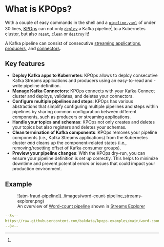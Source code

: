 # What is KPOps?

With a couple of easy commands in the shell and a [`pipeline.yaml`](#example) of under 30 lines, [KPOps](/) can not only [`deploy`](../references/cli-commands/#deploy) a Kafka pipeline[^1] to a Kubernetes cluster, but also [`reset`](../references/cli-commands/#reset), [`clean`](../references/cli-commands/#clean) or [`destroy`](../references/cli-commands/#destroy) it!
[^1]:
A Kafka pipeline can consist of consecutive [streaming applications](../references/components/#streamsapp), [producers](../references/components/#producerapp), and [connectors](../references/defaults/#kafkaconnector).

## Key features

- **Deploy Kafka apps to Kubernetes**: KPOps allows to deploy consecutive Kafka Streams applications and producers using an easy-to-read and -write pipeline definition.
- **Manage Kafka Connectors**: KPOps connects with your Kafka Connect cluster and deploys, validates, and deletes your connectors.
- **Configure multiple pipelines and steps**: KPOps has various abstractions that simplify configuring multiple pipelines and steps within pipelines by sharing common configuration between different components, such as producers or streaming applications.
- **Handle your topics and schemas**: KPOps not only creates and deletes your topics but also registers and deletes your schemas.
- **Clean termination of Kafka components**: KPOps removes your pipeline components (i.e., Kafka Streams applications) from the Kubernetes cluster _and_ cleans up the component-related states (i.e., removing/resetting offset of Kafka consumer groups).
- **Preview your pipeline changes**: With the KPOps dry-run, you can ensure your pipeline definition is set up correctly. This helps to minimize downtime and prevent potential errors or issues that could impact your production environment.

## Example

<figure markdown>
  ![atm-fraud-pipeline](../images/word-count-pipeline_streams-explorer.png)
  <figcaption>An overview of <a href="../getting-started/quick-start">Word-count pipeline</a> shown in <a href="https://github.com/bakdata/streams-explorer#streams-explorer" target="_blank">Streams Explorer</a></figcaption>
</figure>

```yaml title="Word-count pipeline.yaml"
--8<--
https://raw.githubusercontent.com/bakdata/kpops-examples/main/word-count/deployment/kpops/pipeline.yaml
--8<--
```
